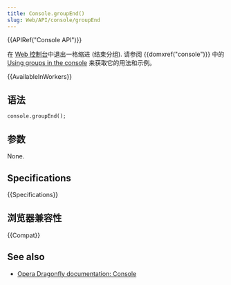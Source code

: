 ```yaml
---
title: Console.groupEnd()
slug: Web/API/console/groupEnd
---
```


{{APIRef("Console API")}}

在 [Web 控制台](/zh-CN/docs/Tools/Web_Console)中退出一格缩进 (结束分组). 请参阅 {{domxref("console")}} 中的[Using groups in the console](/zh-CN/docs/Web/API/console#Using_groups_in_the_console) 来获取它的用法和示例。

{{AvailableInWorkers}}

## 语法

```plain
console.groupEnd();
```

## 参数

None.

## Specifications

{{Specifications}}

## 浏览器兼容性

{{Compat}}

## See also

- [Opera Dragonfly documentation: Console](http://www.opera.com/dragonfly/documentation/console/)
